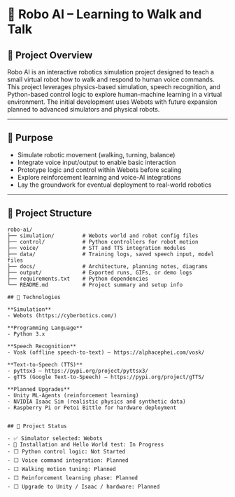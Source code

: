 # 🤖 Robo AI – Learning to Walk and Talk

## 📝 Project Overview
Robo AI is an interactive robotics simulation project designed to teach a small virtual robot how to walk and respond to human voice commands. This project leverages physics-based simulation, speech recognition, and Python-based control logic to explore human-machine learning in a virtual environment. The initial development uses Webots with future expansion planned to advanced simulators and physical robots.

---

## 🎯 Purpose
- Simulate robotic movement (walking, turning, balance)
- Integrate voice input/output to enable basic interaction
- Prototype logic and control within Webots before scaling
- Explore reinforcement learning and voice-AI integrations
- Lay the groundwork for eventual deployment to real-world robotics

---

## 📁 Project Structure
```plaintext
robo-ai/
├── simulation/         # Webots world and robot config files
├── control/            # Python controllers for robot motion
├── voice/              # STT and TTS integration modules
├── data/               # Training logs, saved speech input, model files
├── docs/               # Architecture, planning notes, diagrams
├── output/             # Exported runs, GIFs, or demo logs
├── requirements.txt    # Python dependencies
└── README.md           # Project summary and setup info

## 🧰 Technologies

**Simulation**  
- Webots (https://cyberbotics.com/)

**Programming Language**  
- Python 3.x

**Speech Recognition**  
- Vosk (offline speech-to-text) – https://alphacephei.com/vosk/

**Text-to-Speech (TTS)**  
- pyttsx3 – https://pypi.org/project/pyttsx3/  
- gTTS (Google Text-to-Speech) – https://pypi.org/project/gTTS/

**Planned Upgrades**  
- Unity ML-Agents (reinforcement learning)  
- NVIDIA Isaac Sim (realistic physics and synthetic data)  
- Raspberry Pi or Petoi Bittle for hardware deployment


## 📌 Project Status

- ✅ Simulator selected: Webots
- 🔄 Installation and Hello World test: In Progress
- ⬜ Python control logic: Not Started
- ⬜ Voice command integration: Planned
- ⬜ Walking motion tuning: Planned
- ⬜ Reinforcement learning phase: Planned
- ⬜ Upgrade to Unity / Isaac / hardware: Planned

